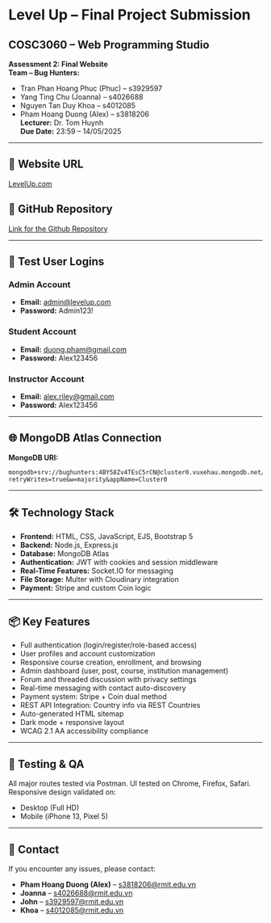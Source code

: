 # Level Up – Final Project Submission

## COSC3060 – Web Programming Studio

**Assessment 2: Final Website**  
**Team – Bug Hunters:**

-   Tran Phan Hoang Phuc (Phuc) – s3929597
-   Yang Ting Chu (Joanna) – s4026688
-   Nguyen Tan Duy Khoa – s4012085
-   Pham Hoang Duong (Alex) – s3818206  
    **Lecturer:** Dr. Tom Huynh  
    **Due Date:** 23:59 – 14/05/2025

---

## 🔗 Website URL

[LevelUp.com](https://group-project-cosc3060-2025a-bug-hunters.onrender.com/)

## 🧠 GitHub Repository

[Link for the Github Repository](https://github.com/RMIT-Vietnam-Teaching/group-project-cosc3060-2025a-bug-hunters.git)

---

## 🔐 Test User Logins

### Admin Account

-   **Email:** admin@levelup.com
-   **Password:** Admin123!

### Student Account

-   **Email:** duong.pham@gmail.com
-   **Password:** Alex123456

### Instructor Account

-   **Email:** alex.riley@gmail.com
-   **Password:** Alex123456

---

## 🌐 MongoDB Atlas Connection

**MongoDB URI:**

```
mongodb+srv://bughunters:4BY58Zv4TEsC5rCN@cluster0.vuxehau.mongodb.net/?retryWrites=true&w=majority&appName=Cluster0
```

---

## 🛠️ Technology Stack

-   **Frontend:** HTML, CSS, JavaScript, EJS, Bootstrap 5
-   **Backend:** Node.js, Express.js
-   **Database:** MongoDB Atlas
-   **Authentication:** JWT with cookies and session middleware
-   **Real-Time Features:** Socket.IO for messaging
-   **File Storage:** Multer with Cloudinary integration
-   **Payment:** Stripe and custom Coin logic

---

## 📦 Key Features

-   Full authentication (login/register/role-based access)
-   User profiles and account customization
-   Responsive course creation, enrollment, and browsing
-   Admin dashboard (user, post, course, institution management)
-   Forum and threaded discussion with privacy settings
-   Real-time messaging with contact auto-discovery
-   Payment system: Stripe + Coin dual method
-   REST API Integration: Country info via REST Countries
-   Auto-generated HTML sitemap
-   Dark mode + responsive layout
-   WCAG 2.1 AA accessibility compliance

---

## 🧪 Testing & QA

All major routes tested via Postman. UI tested on Chrome, Firefox, Safari. Responsive design validated on:

-   Desktop (Full HD)
-   Mobile (iPhone 13, Pixel 5)

---

## 📝 Contact

If you encounter any issues, please contact:

-   **Pham Hoang Duong (Alex)** – s3818206@rmit.edu.vn
-   **Joanna** – s4026688@rmit.edu.vn
-   **John** – s3929597@rmit.edu.vn
-   **Khoa** – s4012085@rmit.edu.vn
